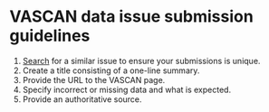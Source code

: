 # VASCAN data issue submission guidelines

1. [Search](https://github.com/Canadensys/vascan-data/issues) for a similar issue to ensure your submissions is unique.
2. Create a title consisting of a one-line summary.
3. Provide the URL to the VASCAN page.
4. Specify incorrect or missing data and what is expected.
5. Provide an authoritative source.
